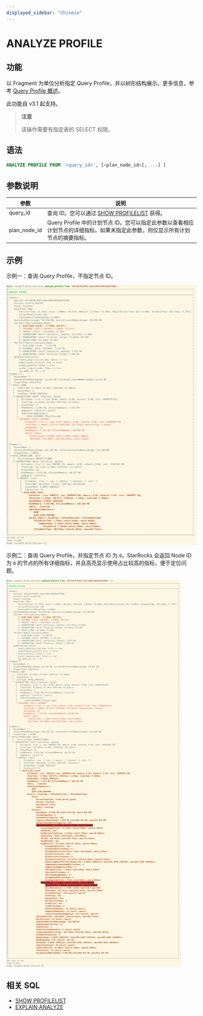 ```yaml
---
displayed_sidebar: "Chinese"
---
```


# ANALYZE PROFILE

## 功能

以 Fragment 为单位分析指定 Query Profile，并以树形结构展示。更多信息，参考 [Query Profile 概述](../../../administration/query_profile_overview.md)。

此功能自 v3.1 起支持。

> **注意**
>
> 该操作需要有指定表的 SELECT 权限。

## 语法

```SQL
ANALYZE PROFILE FROM '<query_id>', [<plan_node_id>[, ...] ]
```

## 参数说明

| **参数**     | **说明**                                                     |
| ------------ | ------------------------------------------------------------ |
| query_id     | 查询 ID。您可以通过 [SHOW PROFILELIST](./SHOW_PROFILELIST.md) 获得。              |
| plan_node_id | Query Profile 中的计划节点 ID。您可以指定此参数以查看相应计划节点的详细指标。如果未指定此参数，则仅显示所有计划节点的摘要指标。 |

## 示例

示例一：查询 Query Profile，不指定节点 ID。

![img](../../../assets/Profile/text_based_profile_without_node_id.jpeg)

示例二：查询 Query Profile，并指定节点 ID 为 `0`。StarRocks 会返回 Node ID 为 `0` 的节点的所有详细指标，并且高亮显示使用占比较高的指标，便于定位问题。

![img](../../../assets/Profile/text_based_profile_with_node_id.jpeg)

## 相关 SQL

- [SHOW PROFILELIST](./SHOW_PROFILELIST.md)
- [EXPLAIN ANALYZE](./EXPLAIN_ANALYZE.md)

